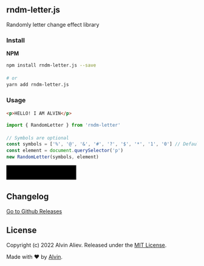 ## rndm-letter.js

Randomly letter change effect library

### Install

**NPM**

``` bash
npm install rndm-letter.js --save

# or
yarn add rndm-letter.js
```

### Usage

``` html
<p>HELLO! I AM ALVIN</p>
```

``` javascript
import { RandomLetter } from 'rndm-letter'

// Symbols are optional
const symbols = ['%', '@', '&', '#', '?', '$', '*', '1', '0'] // Default symbols
const element = document.querySelector('p')
new RandomLetter(symbols, element)

```

![alt text](https://raw.githubusercontent.com/pylvin/rndm-letter.js/master/usage.gif)


## Changelog

[Go to Github Releases](https://github.com/pylvin/rndm-letter.js/releases)

## License

Copyright (c) 2022 Alvin Aliev. Released under
the [MIT License](https://github.com/pylvin/rndm-letter.js/blob/master/LICENSE).

Made with &#x2764; by [Alvin](https://github.com/pylvin).